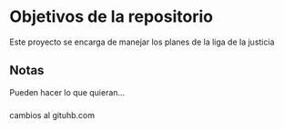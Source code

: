 # Objetivos de la repositorio

Este proyecto se encarga de manejar los planes de la liga de la justicia


## Notas
Pueden hacer lo que quieran...

###
cambios al gituhb.com
